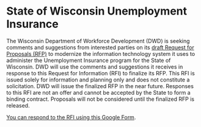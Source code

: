 # State of Wisconsin Unemployment Insurance

The Wisconsin Department of Workforce Development (DWD) is seeking comments and
suggestions from interested parties on its [draft Request for Proposals
(RFP)](./rfi-draft-rfp.md) to modernize the information technology system it uses to
administer the Unemployment Insurance program for the State of
Wisconsin. DWD will use the comments and suggestions it receives in
response to this Request for Information (RFI) to finalize its RFP. This
RFI is issued solely for information and planning only and does not
constitute a solicitation. DWD will issue the finalized RFP in the near
future. Responses to this RFI are not an offer and cannot be accepted by
the State to form a binding contract. Proposals will not be considered
until the finalized RFP is released.

[You can respond to the RFI using this Google Form](https://forms.gle/V3QUP5u2cqKkqpBD9).
